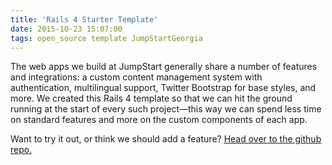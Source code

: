 ```yaml
---
title: 'Rails 4 Starter Template'
date: 2015-10-23 15:07:00
tags: open_source template JumpStartGeorgia
---
```

The web apps we build at JumpStart generally share a number of features and integrations: a custom content management system with authentication, multilingual support, Twitter Bootstrap for base styles, and more. We created this Rails 4 template so that we can hit the ground running at the start of every such project—this way we can spend less time on standard features and more on the custom components of each app.

Want to try it out, or think we should add a feature? [Head over to the github repo.][github-url]

[github-url]: https://github.com/JumpStartGeorgia/Starter-Template/
